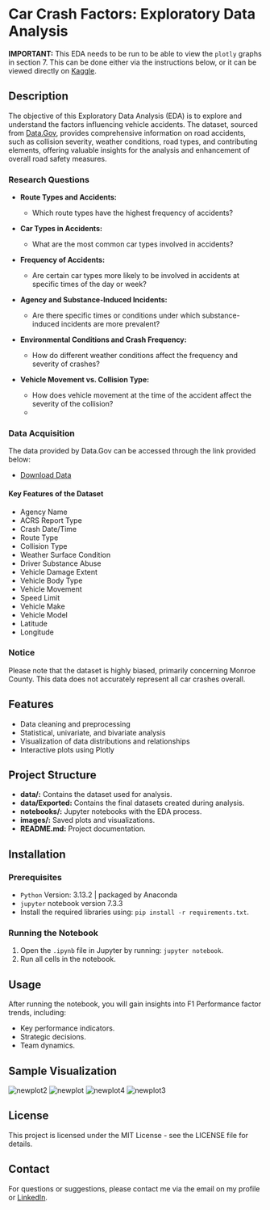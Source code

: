 # Car Crash Factors: Exploratory Data Analysis

**IMPORTANT:** This EDA needs to be run to be able to view the `plotly` graphs in section 7. This can be done either via the instructions below, or it can be viewed directly on [Kaggle](https://www.kaggle.com/code/christinecoomans/car-crash-reports-eda). 

## Description

The objective of this Exploratory Data Analysis (EDA) is to explore and understand the factors influencing vehicle accidents. The dataset, sourced from [Data.Gov](https://catalog.data.gov/dataset/crash-reporting-drivers-data), provides comprehensive information on road accidents, such as collision severity, weather conditions, road types, and contributing elements, offering valuable insights for the analysis and enhancement of overall road safety measures.

### Research Questions
- **Route Types and Accidents:**
    - Which route types have the highest frequency of accidents?

- **Car Types in Accidents:**
    - What are the most common car types involved in accidents?

- **Frequency of Accidents:**
    - Are certain car types more likely to be involved in accidents at specific times of the day or week?

- **Agency and Substance-Induced Incidents:**
    - Are there specific times or conditions under which substance-induced incidents are more prevalent?

- **Environmental Conditions and Crash Frequency:**
    - How do different weather conditions affect the frequency and severity of crashes?

- **Vehicle Movement vs. Collision Type:**
    - How does vehicle movement at the time of the accident affect the severity of the collision?
    - 
### Data Acquisition

The data provided by Data.Gov can be accessed through the link provided below:
- [Download Data](https://catalog.data.gov/dataset/crash-reporting-drivers-data)

#### Key Features of the Dataset

- Agency Name	
- ACRS Report Type	
- Crash Date/Time	
- Route Type	
- Collision Type	
- Weather	Surface Condition	
- Driver Substance Abuse	
- Vehicle Damage Extent	
- Vehicle Body Type	
- Vehicle Movement	
- Speed Limit	
- Vehicle Make	
- Vehicle Model	
- Latitude	
- Longitude

### Notice
Please note that the dataset is highly biased, primarily concerning Monroe County. This data does not accurately represent all car crashes overall.

## Features
- Data cleaning and preprocessing
- Statistical, univariate, and bivariate analysis
- Visualization of data distributions and relationships
- Interactive plots using Plotly

## Project Structure
- **data/:** Contains the dataset used for analysis.
- **data/Exported:** Contains the final datasets created during analysis.
- **notebooks/:** Jupyter notebooks with the EDA process.
- **images/:** Saved plots and visualizations.
- **README.md:** Project documentation.

## Installation
### Prerequisites
- `Python` Version: 3.13.2 | packaged by Anaconda
- `jupyter` notebook version 7.3.3
- Install the required libraries using: `pip install -r requirements.txt`.

### Running the Notebook

1. Open the `.ipynb` file in Jupyter by running: `jupyter notebook`.
2. Run all cells in the notebook.

## Usage
After running the notebook, you will gain insights into F1 Performance factor trends, including:
- Key performance indicators. 
- Strategic decisions.
- Team dynamics.

## Sample Visualization
![newplot2](https://github.com/user-attachments/assets/d551bb96-9642-4d51-8f8f-fd73a781ab4f)
![newplot](https://github.com/user-attachments/assets/a5c63635-f618-4454-a9bc-7c2bac3cd3ad)
![newplot4](https://github.com/user-attachments/assets/c9687c0c-c804-40c4-8471-14caa3594641)
![newplot3](https://github.com/user-attachments/assets/d24d9805-9316-42e0-8150-f241eb34d33b)

## License
This project is licensed under the MIT License - see the LICENSE file for details.

## Contact
For questions or suggestions, please contact me via the email on my profile or [LinkedIn](https://www.linkedin.com/in/christine-coomans/).
